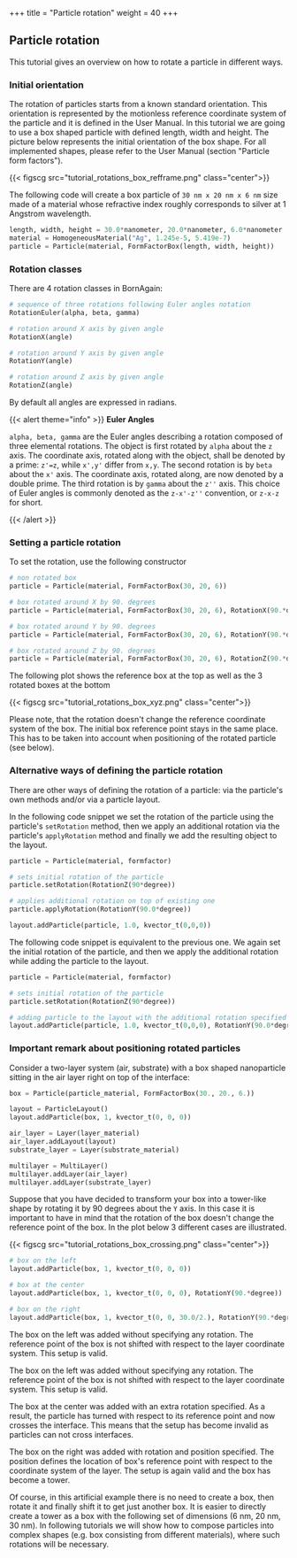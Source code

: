+++
title = "Particle rotation"
weight = 40
+++

## Particle rotation

This tutorial gives an overview on how to rotate a particle in different ways.

### Initial orientation

The rotation of particles starts from a known standard orientation.
This orientation is represented by the motionless reference coordinate system of
the particle and it is defined in the User Manual.
In this tutorial we are going to use a box shaped particle with defined length, width and height.
The picture below represents the initial orientation of the box shape.
For all implemented shapes, please refer to the User Manual (section "Particle form factors").

{{< figscg src="tutorial_rotations_box_refframe.png" class="center">}}

The following code will create a box particle of `30 nm x 20 nm x 6 nm` size made of a material
whose refractive index roughly corresponds to silver at 1 Angstrom wavelength.

```python
length, width, height = 30.0*nanometer, 20.0*nanometer, 6.0*nanometer
material = HomogeneousMaterial("Ag", 1.245e-5, 5.419e-7)
particle = Particle(material, FormFactorBox(length, width, height))
```

### Rotation classes

There are 4 rotation classes in BornAgain:

```python
# sequence of three rotations following Euler angles notation
RotationEuler(alpha, beta, gamma)

# rotation around X axis by given angle
RotationX(angle)

# rotation around Y axis by given angle
RotationY(angle)

# rotation around Z axis by given angle
RotationZ(angle)
```

By default all angles are expressed in radians.

{{< alert theme="info" >}}
**Euler Angles**

`alpha, beta, gamma` are the Euler angles describing a rotation composed
of three elemental rotations.
The object is first rotated by `alpha` about the `z` axis.
The coordinate axis, rotated along with the object, shall be denoted by a prime:
`z'=z`, while `x',y'` differ from `x,y`.
The second rotation is by `beta` about the `x'` axis.
The coordinate axis, rotated along, are now denoted by a double prime.
The third rotation is by `gamma` about the `z''` axis.
This choice of Euler angles is commonly denoted as the `z-x'-z''` convention,
or `z-x-z` for short.

{{< /alert >}}

### Setting a particle rotation

To set the rotation, use the following constructor

```python
# non rotated box
particle = Particle(material, FormFactorBox(30, 20, 6))

# box rotated around X by 90. degrees
particle = Particle(material, FormFactorBox(30, 20, 6), RotationX(90.*degree))

# box rotated around Y by 90. degrees
particle = Particle(material, FormFactorBox(30, 20, 6), RotationY(90.*degree))

# box rotated around Z by 90. degrees
particle = Particle(material, FormFactorBox(30, 20, 6), RotationZ(90.*degree))
```

The following plot shows the reference box at the top as well as the 3 rotated boxes at the bottom

{{< figscg src="tutorial_rotations_box_xyz.png" class="center">}}

Please note, that the rotation doesn't change the reference coordinate system of the box.
The initial box reference point stays in the same place.
This has to be taken into account when positioning of the rotated particle (see below).

### Alternative ways of defining the particle rotation

There are other ways of defining the rotation of a particle:
via the particle's own methods and/or via a particle layout.

In the following code snippet we set the rotation of the particle using the particle's `setRotation`
method, then we apply an additional rotation via the particle's
`applyRotation` method and finally we add the resulting object to the layout.

```python
particle = Particle(material, formfactor)

# sets initial rotation of the particle
particle.setRotation(RotationZ(90*degree))

# applies additional rotation on top of existing one
particle.applyRotation(RotationY(90.0*degree))

layout.addParticle(particle, 1.0, kvector_t(0,0,0))
```

The following code snippet is equivalent to the previous one. We again set the initial rotation
of the particle, and then we apply the additional rotation while adding the particle to the layout.

```python
particle = Particle(material, formfactor)

# sets initial rotation of the particle
particle.setRotation(RotationZ(90*degree))

# adding particle to the layout with the additional rotation specified
layout.addParticle(particle, 1.0, kvector_t(0,0,0), RotationY(90.0*degree))
```

### Important remark about positioning rotated particles

Consider a two-layer system (air, substrate) with a box shaped nanoparticle sitting in the air layer right on top of the interface:

```python
box = Particle(particle_material, FormFactorBox(30., 20., 6.))

layout = ParticleLayout()
layout.addParticle(box, 1, kvector_t(0, 0, 0))

air_layer = Layer(layer_material)
air_layer.addLayout(layout)
substrate_layer = Layer(substrate_material)

multilayer = MultiLayer()
multilayer.addLayer(air_layer)
multilayer.addLayer(substrate_layer)
```

Suppose that you have decided to transform your box into a tower-like shape by
rotating it by 90 degrees about the `Y` axis.
In this case it is important to have in mind that the rotation of the box doesn't change the reference point of the box.
In the plot below 3 different cases are illustrated.

{{< figscg src="tutorial_rotations_box_crossing.png" class="center">}}

```python
# box on the left
layout.addParticle(box, 1, kvector_t(0, 0, 0))

# box at the center
layout.addParticle(box, 1, kvector_t(0, 0, 0), RotationY(90.*degree))

# box on the right
layout.addParticle(box, 1, kvector_t(0, 0, 30.0/2.), RotationY(90.*degree))
```

The box on the left was added without specifying any rotation.
The reference point of the box is not shifted with respect to the layer coordinate system.
This setup is valid.

The box on the left was added without specifying any rotation.
The reference point of the box is not shifted with respect to the layer coordinate system.
This setup is valid.

The box at the center was added with an extra rotation specified.
As a result, the particle has turned with respect to its reference point and now crosses the interface.
This means that the setup has become invalid as particles can not cross interfaces.

The box on the right was added with rotation and position specified. The position defines the location of box's reference point with respect to the coordinate system of the layer. The setup is again valid and the box has become a tower.

Of course, in this artificial example there is no need to create a box,
then rotate it and finally shift it to get just another box.
It is easier to directly create a tower as a box with the following set of dimensions (6 nm, 20 nm, 30 nm).
In following tutorials we will show how to compose particles into complex shapes
(e.g. box consisting from different materials), where such rotations will be necessary.
